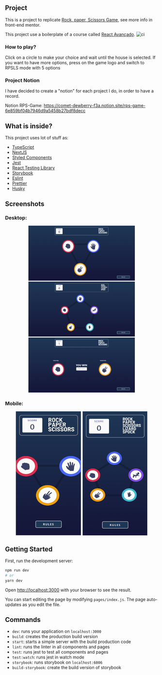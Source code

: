 ## Project

This is a project to replicate [Rock, paper, Scissors Game](https://www.frontendmentor.io/challenges/rock-paper-scissors-game-pTgwgvgH/hub/rock-paper-scissors-game-A7ODI3dgbm), see more info in front-end mentor.

This project use a boilerplate of a course called [React Avançado](https://reactavancado.com.br/).
![ci](https://github.com/React-Avancado/boilerplate/workflows/ci/badge.svg)

### How to play?

Click on a circle to make your choice and wait until the house is selected. If you want to have more options, press on the game logo and switch to RPSLS mode with 5 options

### Project Notion
I have decided to create a "notion" for each project I do, in order to have a record.

Notion RPS-Game: https://comet-dewberry-f3a.notion.site/rps-game-6e859bf04b7946d9a5458b27bdf8decc

## What is inside?

This project uses lot of stuff as:

- [TypeScript](https://www.typescriptlang.org/)
- [NextJS](https://nextjs.org/)
- [Styled Components](https://styled-components.com/)
- [Jest](https://jestjs.io/)
- [React Testing Library](https://testing-library.com/docs/react-testing-library/intro)
- [Storybook](https://storybook.js.org/)
- [Eslint](https://eslint.org/)
- [Prettier](https://prettier.io/)
- [Husky](https://github.com/typicode/husky)

## Screenshots

### Desktop:

<p align="center">
    <img width= "351px" height="181px" src="/public/screenshots/rpsDesktop.png">
    <img width= "351px" height="181px" src="/public/screenshots/rpslsDesktop.png">
  <img width= "351px" height="181px" src="/public/screenshots/rpsDesktopResult.png">
</p>

### Mobile:

<p align="center">
    <img width= "215px" height="408px" src="/public/screenshots/rpsMobile.png">
  <img width= "215px" height="408px" src="/public/screenshots/rpslsMobile.png">
</p>

## Getting Started

First, run the development server:

```bash
npm run dev
# or
yarn dev
```

Open [http://localhost:3000](http://localhost:3000) with your browser to see the result.

You can start editing the page by modifying `pages/index.js`. The page auto-updates as you edit the file.

## Commands

- `dev`: runs your application on `localhost:3000`
- `build`: creates the production build version
- `start`: starts a simple server with the build production code
- `lint`: runs the linter in all components and pages
- `test`: runs jest to test all components and pages
- `test:watch`: runs jest in watch mode
- `storybook`: runs storybook on `localhost:6006`
- `build-storybook`: create the build version of storybook

